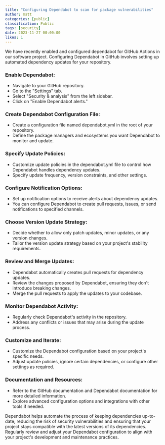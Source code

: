 ```yaml
---
title: "Configuring Dependabot to scan for package vulnerabilities"
author: matt
categories: [public]
classification: Public
tags: [security]
date: 2023-11-27 00:00:00 
likes: 1
---
```


We have recently enabled and configured dependabot for GitHub Actions in our software project.  Configuring Dependabot in GitHub involves setting up automated dependency updates for your repository.


### Enable Dependabot:

- Navigate to your GitHub repository.
- Go to the "Settings" tab.
- Select "Security & analysis" from the left sidebar.
- Click on "Enable Dependabot alerts."

### Create Dependabot Configuration File:

- Create a configuration file named dependabot.yml in the root of your repository.
- Define the package managers and ecosystems you want Dependabot to monitor and update.

### Specify Update Policies:

- Customize update policies in the dependabot.yml file to control how Dependabot handles dependency updates.
- Specify update frequency, version constraints, and other settings.

### Configure Notification Options:

- Set up notification options to receive alerts about dependency updates.
- You can configure Dependabot to create pull requests, issues, or send notifications to specified channels.

### Choose Version Update Strategy:

- Decide whether to allow only patch updates, minor updates, or any version changes.
- Tailor the version update strategy based on your project's stability requirements.

### Review and Merge Updates:

- Dependabot automatically creates pull requests for dependency updates.
- Review the changes proposed by Dependabot, ensuring they don't introduce breaking changes.
- Merge the pull requests to apply the updates to your codebase.

### Monitor Dependabot Activity:

- Regularly check Dependabot's activity in the repository.
- Address any conflicts or issues that may arise during the update process.

### Customize and Iterate:

- Customize the Dependabot configuration based on your project's specific needs.
- Adjust update policies, ignore certain dependencies, or configure other settings as required.

### Documentation and Resources:

- Refer to the GitHub documentation and Dependabot documentation for more detailed information.
- Explore advanced configuration options and integrations with other tools if needed.

Dependabot helps automate the process of keeping dependencies up-to-date, reducing the risk of security vulnerabilities and ensuring that your project stays compatible with the latest versions of its dependencies. Regularly review and adjust your Dependabot configuration to align with your project's development and maintenance practices.